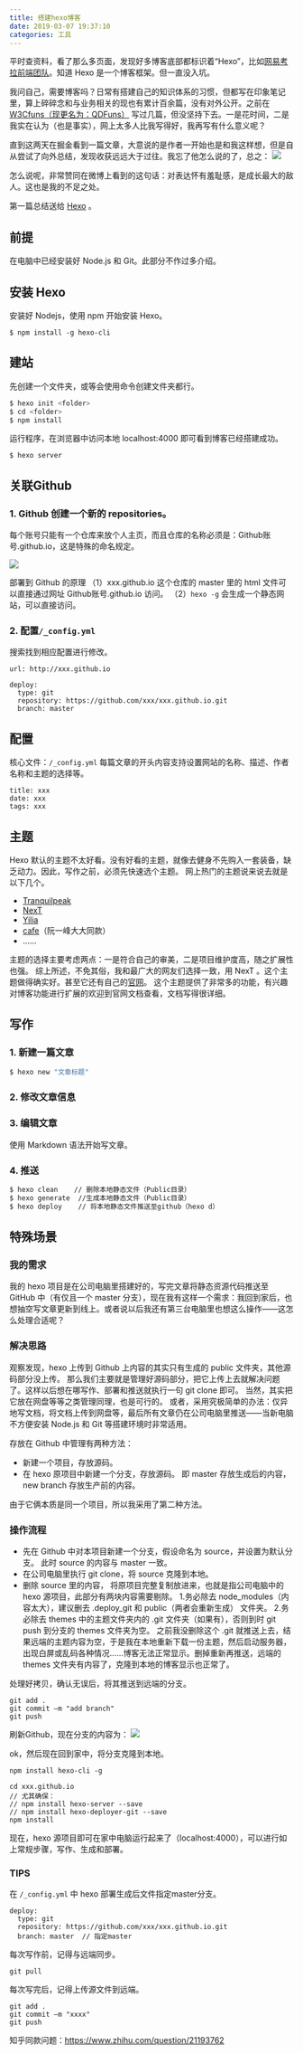 ```yaml
---
title: 搭建hexo博客
date: 2019-03-07 19:37:10
categories: 工具
---
```

平时查资料，看了那么多页面，发现好多博客底部都标识着“Hexo”，比如[网易考拉前端团队](http://blog.kaolafed.com/)。知道 Hexo 是一个博客框架。但一直没入坑。

我问自己，需要博客吗？日常有搭建自己的知识体系的习惯，但都写在印象笔记里，算上碎碎念和与业务相关的现也有累计百余篇，没有对外公开。之前在 [W3Cfuns（现更名为：QDFuns）](http://www.w3cfuns.com/) 写过几篇，但没坚持下去。一是花时间，二是我实在认为（也是事实），网上太多人比我写得好，我再写有什么意义呢？
<!-- more -->

直到这两天在掘金看到一篇文章，大意说的是作者一开始也是和我这样想，但是自从尝试了向外总结，发现收获远远大于过往。我忘了他怎么说的了，总之：
![](/images/4.jpg) 

怎么说呢，非常赞同在微博上看到的这句话：对表达怀有羞耻感，是成长最大的敌人。这也是我的不足之处。

第一篇总结送给 [Hexo](https://hexo.io/zh-cn/) 。

## 前提
在电脑中已经安装好 Node.js 和 Git。此部分不作过多介绍。

## 安装 Hexo
安装好 Nodejs，使用 npm 开始安装 Hexo。
```
$ npm install -g hexo-cli
```

## 建站
先创建一个文件夹，或等会使用命令创建文件夹都行。
``` bash
$ hexo init <folder>
$ cd <folder>
$ npm install
```

运行程序，在浏览器中访问本地 localhost:4000 即可看到博客已经搭建成功。
```
$ hexo server
```


## 关联Github
### 1. Github 创建一个新的 repositories。
每个账号只能有一个仓库来放个人主页，而且仓库的名称必须是：Github账号.github.io，这是特殊的命名规定。

![](/images/9.png) 

部署到 Github 的原理
（1）xxx.github.io 这个仓库的 master 里的 html 文件可以直接通过网址 Github账号.github.io 访问。
（2）`hexo -g` 会生成一个静态网站，可以直接访问。

### 2. 配置`/_config.yml`
搜索找到相应配置进行修改。
```
url: http://xxx.github.io

deploy:
  type: git
  repository: https://github.com/xxx/xxx.github.io.git
  branch: master
```


## 配置
核心文件：`/_config.yml`
每篇文章的开头内容支持设置网站的名称、描述、作者名称和主题的选择等。
```
title: xxx
date: xxx
tags: xxx
```


## 主题
Hexo 默认的主题不太好看。没有好看的主题，就像去健身不先购入一套装备，缺乏动力。因此，写作之前，必须先快速选个主题。
网上热门的主题说来说去就是以下几个。

- [Tranquilpeak](https://github.com/LouisBarranqueiro/hexo-theme-tranquilpeak)
- [NexT](https://github.com/iissnan/hexo-theme-next)
- [Yilia](https://github.com/litten/hexo-theme-yilia)
- [cafe](https://github.com/giscafer/hexo-theme-cafe)（阮一峰大大同款）
- ……

主题的选择主要考虑两点：一是符合自己的审美，二是项目维护度高，随之扩展性也强。
综上所述，不免其俗，我和最广大的网友们选择一致，用 NexT 。这个主题做得确实好。甚至它还有自己的[官网](https://theme-next.iissnan.com/)。
这个主题提供了非常多的功能，有兴趣对博客功能进行扩展的欢迎到官网文档查看，文档写得很详细。

## 写作
### 1. 新建一篇文章
``` bash
$ hexo new "文章标题"
```

### 2. 修改文章信息

### 3. 编辑文章
使用 Markdown 语法开始写文章。

### 4. 推送
``` bash
$ hexo clean 	// 删除本地静态文件（Public目录）
$ hexo generate  //生成本地静态文件（Public目录）
$ hexo deploy    // 将本地静态文件推送至github（hexo d）
```

## 特殊场景
### 我的需求
我的 hexo 项目是在公司电脑里搭建好的，写完文章将静态资源代码推送至 GitHub 中（有仅且一个 master 分支），现在我有这样一个需求：我回到家后，也想抽空写文章更新到线上。或者说以后我还有第三台电脑里也想这么操作——这怎么处理合适呢？

### 解决思路
观察发现，hexo 上传到 Github 上内容的其实只有生成的 public 文件夹，其他源码部分没上传。
那么我们主要就是管理好源码部分，把它上传上去就解决问题了。这样以后想在哪写作、部署和推送就执行一句 git clone 即可。
当然，其实把它放在网盘等等之类管理同理，也是可行的。
或者，采用究极简单的办法：仅异地写文档，将文档上传到网盘等，最后所有文章仍在公司电脑里推送——当新电脑不方便安装 Node.js 和 Git 等搭建环境时非常适用。

存放在 Github 中管理有两种方法：
- 新建一个项目，存放源码。
- 在 hexo 原项目中新建一个分支，存放源码。
即 master 存放生成后的内容，new branch 存放生产前的内容。

由于它俩本质是同一个项目，所以我采用了第二种方法。

### 操作流程
- 先在 Github 中对本项目新建一个分支，假设命名为 source，并设置为默认分支。
此时 source 的内容与 master 一致。
- 在公司电脑里执行 git clone，将 source 克隆到本地。
- 删除 source 里的内容， 将原项目完整复制放进来，也就是指公司电脑中的 hexo 源项目，此部分有两块内容需要剔除。
1.务必除去 node_modules（内容太大），建议删去 .deploy_git 和 public（两者会重新生成） 文件夹。
2.务必除去 themes 中的主题文件夹内的 .git 文件夹（如果有），否则到时 git push 到分支的 themes 文件夹为空。
之前我没删除这个 .git 就推送上去，结果远端的主题内容为空，于是我在本地重新下载一份主题，然后启动服务器，出现白屏或乱码各种情况……博客无法正常显示。删掉重新再推送，远端的 themes 文件夹有内容了，克隆到本地的博客显示也正常了。

处理好拷贝，确认无误后，将其推送到远端的分支。
```
git add .
git commit –m "add branch"
git push 
```

刷新Github，现在分支的内容为：
![](/images/2.png) 

ok，然后现在回到家中，将分支克隆到本地。
```
npm install hexo-cli -g

cd xxx.github.io
// 尤其确保：
// npm install hexo-server --save
// npm install hexo-deployer-git --save
npm install

```

现在，hexo 源项目即可在家中电脑运行起来了（localhost:4000），可以进行如上常规步骤，写作、生成和部署。

### TIPS
在 `/_config.yml` 中 hexo 部署生成后文件指定master分支。
```
deploy:
  type: git
  repository: https://github.com/xxx/xxx.github.io.git
  branch: master  // 指定master
```

每次写作前，记得与远端同步。
```
git pull
```

每次写完后，记得上传源文件到远端。
```
git add .
git commit –m "xxxx"
git push 
```

知乎同款问题：https://www.zhihu.com/question/21193762